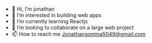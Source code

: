 - 👋 Hi, I’m jonathan
- 👀 I’m interested in building web apps
- 🌱 I’m currently learning Reactjs
- 💞️ I’m looking to collaborate on a large web project
- 📫 How to reach me Jonathangomina5049@gmail.com

<!---
jonathan401/jonathan401 is a ✨ special ✨ repository because its `README.md` (this file) appears on your GitHub profile.
You can click the Preview link to take a look at your changes.
--->
